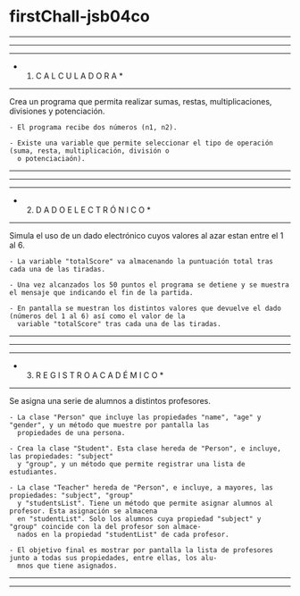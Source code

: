 # firstChall-jsb04co

-----------------------------------------------------------------------------------------------------------------------
-----------------------------------------------------------------------------------------------------------------------

* * * * * * * * * * * * * * * *
*  1. C A L C U L A D O R A   *
* * * * * * * * * * * * * * * *

Crea un programa que permita realizar sumas, restas, multiplicaciones, divisiones y potenciación. 

    - El programa recibe dos números (n1, n2).

    - Existe una variable que permite seleccionar el tipo de operación (suma, resta, multiplicación, división o 
      o potenciaciaón).


-----------------------------------------------------------------------------------------------------------------------
-----------------------------------------------------------------------------------------------------------------------


* * * * * * * * * * * * * * * * * * * * *
*  2. D A D O   E L E C T R Ó N I C O   *
* * * * * * * * * * * * * * * * * * * * *
 
Simula el uso de un dado electrónico cuyos valores al azar estan entre el 1 al 6. 

    - La variable "totalScore" va almacenando la puntuación total tras cada una de las tiradas. 

    - Una vez alcanzados los 50 puntos el programa se detiene y se muestra el mensaje que indicando el fin de la partida.

    - En pantalla se muestran los distintos valores que devuelve el dado (números del 1 al 6) así como el valor de la
      variable "totalScore" tras cada una de las tiradas. 


-----------------------------------------------------------------------------------------------------------------------
-----------------------------------------------------------------------------------------------------------------------


* * * * * * * * * * * * * * * * * * * * * * *
*  3. R E G I S T R O   A C A D É M I C O   *
* * * * * * * * * * * * * * * * * * * * * * *

Se asigna una serie de alumnos a distintos profesores.

    - La clase "Person" que incluye las propiedades "name", "age" y "gender", y un método que muestre por pantalla las
      propiedades de una persona. 

    - Crea la clase "Student". Esta clase hereda de "Person", e incluye, las propiedades: "subject"
      y "group", y un método que permite registrar una lista de estudiantes.

    - La clase "Teacher" hereda de "Person", e incluye, a mayores, las propiedades: "subject", "group"
      y "studentsList". Tiene un método que permite asignar alumnos al profesor. Esta asignación se almacena
      en "studentList". Solo los alumnos cuya propiedad "subject" y "group" coincide con la del profesor son almace-
      nados en la propiedad "studentList" de cada profesor.
      
    - El objetivo final es mostrar por pantalla la lista de profesores junto a todas sus propiedades, entre ellas, los alu-
      mnos que tiene asignados.
                                

-----------------------------------------------------------------------------------------------------------------------
-----------------------------------------------------------------------------------------------------------------------
